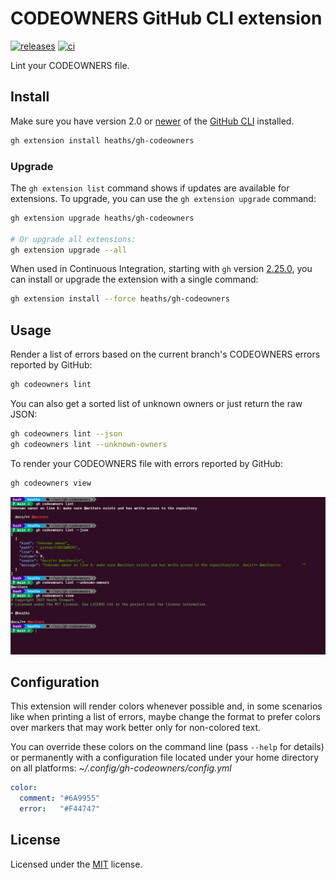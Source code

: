 # CODEOWNERS GitHub CLI extension

[![releases](https://img.shields.io/github/v/release/heaths/gh-codeowners.svg?logo=github)](https://github.com/heaths/gh-codeowners/releases/latest)
[![ci](https://github.com/heaths/gh-codeowners/actions/workflows/ci.yml/badge.svg?event=push)](https://github.com/heaths/gh-codeowners/actions/workflows/ci.yml)

Lint your CODEOWNERS file.

## Install

Make sure you have version 2.0 or [newer] of the [GitHub CLI] installed.

```bash
gh extension install heaths/gh-codeowners
```

### Upgrade

The `gh extension list` command shows if updates are available for extensions. To upgrade, you can use the `gh extension upgrade` command:

```bash
gh extension upgrade heaths/gh-codeowners

# Or upgrade all extensions:
gh extension upgrade --all
```

When used in Continuous Integration, starting with `gh` version [2.25.0](https://github.com/cli/cli/releases/tag/v2.25.0), you can install or upgrade the extension with a single command:

```bash
gh extension install --force heaths/gh-codeowners
```

## Usage

Render a list of errors based on the current branch's CODEOWNERS errors reported by GitHub:

```bash
gh codeowners lint
```

You can also get a sorted list of unknown owners or just return the raw JSON:

```bash
gh codeowners lint --json
gh codeowners lint --unknown-owners
```

To render your CODEOWNERS file with errors reported by GitHub:

```bash
gh codeowners view
```

![screenshot](assets/gh-codeowners.png)

## Configuration

This extension will render colors whenever possible and, in some scenarios like when printing a list of errors,
maybe change the format to prefer colors over markers that may work better only for non-colored text.

You can override these colors on the command line (pass `--help` for details) or permanently with a configuration file
located under your home directory on all platforms: _~/.config/gh-codeowners/config.yml_

```yaml
color:
  comment: "#6A9955"
  error:   "#F44747"
```

[GitHub CLI]: https://github.com/cli/cli
[newer]: https://github.com/cli/cli/releases/latest


## License

Licensed under the [MIT](LICENSE.txt) license.
